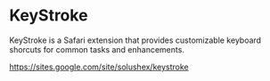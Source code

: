 # KeyStroke
KeyStroke is a Safari extension that provides customizable keyboard shorcuts for common tasks and enhancements.

https://sites.google.com/site/solushex/keystroke
